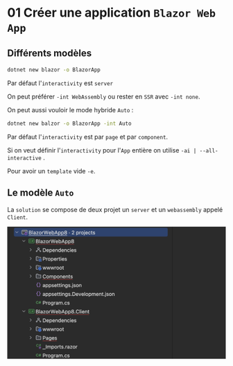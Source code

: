 # 01 Créer une application `Blazor Web App`

## Différents modèles

```bash
dotnet new blazor -o BlazorApp
```

Par défaut l'`interactivity` est `server`

On peut préférer `-int WebAssembly` ou rester en `SSR` avec `-int none`.

On peut aussi vouloir le mode hybride `Auto` :

```bash
dotnet new balzor -o BlazorApp -int Auto
```

Par défaut l'`interactivity` est par `page` et par `component`.

Si on veut définir l'`interactivity` pour l'`App` entière on utilise `-ai | --all-interactive` .

Pour avoir un `template` vide `-e`.



## Le modèle `Auto`

La `solution` se compose de deux projet un `server` et un `webassembly` appelé `Client`.

<img src="assets/new-blazor-web-app-solution.png" alt="new-blazor-web-app-solution" />